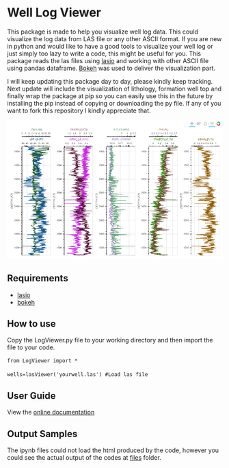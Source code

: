# Well Log Viewer
This package is made to help you visualize well log data. This could visualize the log data from LAS file or any other ASCII format. If you are new in python and would like to have a good tools to visualize your well log or just simply too lazy to write a code, this might be useful for you. This package reads the las files using [lasio](https://lasio.readthedocs.io/en/latest/installation.html) and working with other ASCII file using pandas dataframe. [Bokeh](https://bokeh.org/) was used to deliver the visualization part.

I will keep updating this package day to day, please kindly keep tracking. Next update will include the visualization of lithology, formation well top and finally wrap the package at pip so you can easily use this in the future by installing the pip instead of copying or downloading the py file. If any of you want to fork this repository I kindly appreciate that.


![alt text](https://github.com/panjoel4/WellLogViewer/blob/master/Files/image.png?raw=true)


## Requirements
- [lasio](https://lasio.readthedocs.io/en/latest/installation.html) <br/>
- [bokeh](https://bokeh.org/) <br/>


## How to use
Copy the LogViewer.py file to your working directory and then import the file to your code.

<pre><code>from LogViewer import *

wells=lasViewer('yourwell.las') #Load las file
</code></pre>

## User Guide
View the [online documentation](https://github.com/panjoel4/WellLogViewer/tree/master/User%20Guide)

## Output Samples
The ipynb files could not load the html produced by the code, however you could see the actual output of the codes at [files](https://github.com/panjoel4/WellLogViewer/tree/master/Files) folder.
